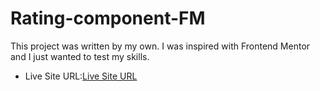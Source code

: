 # Rating-component-FM
This project was written by my own. I was inspired with Frontend Mentor and I just wanted to test my skills.
- Live Site URL:[Live Site URL](https://dawser123.github.io/Rating-component-FM/)
